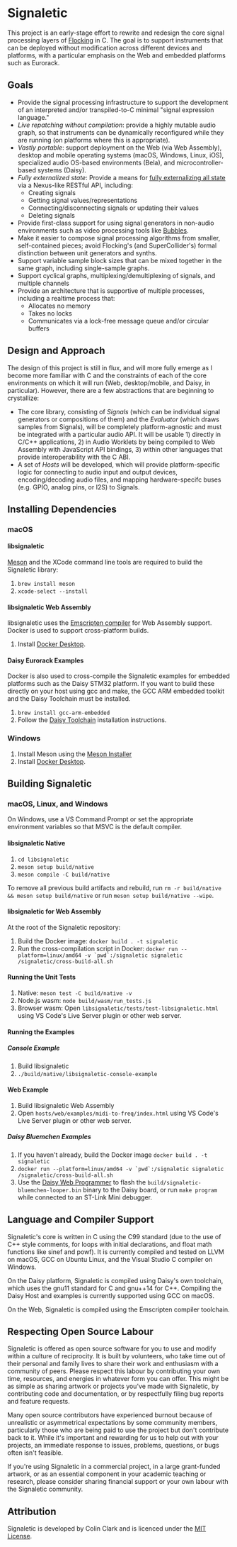 # Signaletic

This project is an early-stage effort to rewrite and redesign the core signal processing layers of [Flocking](https://flockingjs.org) in C. The goal is to support instruments that can be deployed without modification across different devices and platforms, with a particular emphasis on the Web and embedded platforms such as Eurorack.

## Goals

* Provide the signal processing infrastructure to support the development of an interpreted and/or transpiled-to-C minimal "signal expression language."
* *Live repatching without compilation*: provide a highly mutable audio graph, so that instruments can be dynamically reconfigured while they are running (on platforms where this is appropriate).
* *Vastly portable*: support deployment on the Web (via Web Assembly), desktop and mobile operating systems (macOS, Windows, Linux, iOS), specialized audio OS-based environments (Bela), and microcontroller-based systems (Daisy).
* *Fully externalized state*: Provide a means for [fully externalizing all state](http://openresearch.ocadu.ca/id/eprint/2059/1/Clark_sdr_2017_preprint.pdf) via a Nexus-like RESTful API, including:
    * Creating signals
    * Getting signal values/representations
    * Connecting/disconnecting signals or updating their values
    * Deleting signals
* Provide first-class support for using signal generators in non-audio environments such as video processing tools like [Bubbles](https://github.com/colinbdclark/bubbles).
* Make it easier to compose signal processing algorithms from smaller, self-contained pieces; avoid Flocking's (and SuperCollider's) formal distinction between unit generators and synths.
* Support variable sample block sizes that can be mixed together in the same graph, including single-sample graphs.
* Support cyclical graphs, multiplexing/demultiplexing of signals, and multiple channels
* Provide an architecture that is supportive of multiple processes, including a realtime process that:
    * Allocates no memory
    * Takes no locks
    * Communicates via a lock-free message queue and/or circular buffers

## Design and Approach

The design of this project is still in flux, and will more fully emerge as I become more familiar with C and the constraints of each of the core environments on which it will run (Web, desktop/mobile, and Daisy, in particular). However, there are a few abstractions that are beginning to crystallize:
* The core library, consisting of _Signals_ (which can be individual signal generators or compositions of them) and the _Evaluator_ (which draws samples from Signals), will be completely platform-agnostic and must be integrated with a particular audio API. It will be usable 1) directly in C/C++ applications, 2) in Audio Worklets by being compiled to Web Assembly with JavaScript API bindings, 3) within other languages that provide interoperability with the C ABI.
* A set of _Hosts_ will be developed, which will provide platform-specific logic for connecting to audio input and output devices, encoding/decoding audio files, and mapping hardware-specifc buses (e.g. GPIO, analog pins, or I2S) to Signals.

## Installing Dependencies

### macOS

#### libsignaletic
[Meson](https://mesonbuild.com/) and the XCode command line tools are required to build the Signaletic library:
1. ```brew install meson```
2. ```xcode-select --install```

#### libsignaletic Web Assembly
libsignaletic uses the [Emscripten compiler](https://emscripten.org/) for Web Assembly support. Docker is used to support cross-platform builds.
1. Install [Docker Desktop](https://www.docker.com/products/docker-desktop/).

#### Daisy Eurorack Examples
Docker is also used to cross-compile the Signaletic examples for embedded platforms such as the Daisy STM32 platform. If you want to build these directly on your host using gcc and make, the GCC ARM embedded toolkit and the Daisy Toolchain must be installed.
1. ```brew install gcc-arm-embedded```
2. Follow the [Daisy Toolchain](https://github.com/electro-smith/DaisyWiki/wiki/1.-Setting-Up-Your-Development-Environment#1-install-the-toolchain) installation instructions.

### Windows
1. Install Meson using the [Meson Installer](https://github.com/mesonbuild/meson/releases)
2. Install [Docker Desktop](https://www.docker.com/products/docker-desktop/).

## Building Signaletic

### macOS, Linux, and Windows

On Windows, use a VS Command Prompt or set the appropriate environment variables so that MSVC is the default compiler.

#### libsignaletic Native
1. ```cd libsignaletic```
2. ```meson setup build/native```
3. ```meson compile -C build/native```

To remove all previous build artifacts and rebuild, run ```rm -r build/native && meson setup build/native``` or run ```meson setup build/native --wipe```.

#### libsignaletic for Web Assembly
At the root of the Signaletic repository:
1. Build the Docker image: ```docker build . -t signaletic```
2. Run the cross-compilation script in Docker: ```docker run --platform=linux/amd64 -v `pwd`:/signaletic signaletic /signaletic/cross-build-all.sh```

#### Running the Unit Tests
1. Native: ```meson test -C build/native -v```
2. Node.js wasm: ```node build/wasm/run_tests.js```
3. Browser wasm: Open ```libsignaletic/tests/test-libsignaletic.html``` using VS Code's Live Server plugin or other web server.


#### Running the Examples

##### Console Example
1. Build libsignaletic
2. ```./build/native/libsignaletic-console-example```

#### Web Example
1. Build libsignaletic Web Assembly
2. Open ```hosts/web/examples/midi-to-freq/index.html``` using VS Code's Live Server plugin or other web server.

##### Daisy Bluemchen Examples
1. If you haven't already, build the Docker image ```docker build . -t signaletic```
2. ```docker run --platform=linux/amd64 -v `pwd`:/signaletic signaletic /signaletic/cross-build-all.sh```
3. Use the [Daisy Web Programmer](https://electro-smith.github.io/Programmer/) to flash the ```build/signaletic-bluemchen-looper.bin``` binary to the Daisy board, or run ```make program``` while connected to an ST-Link Mini debugger.


## Language and Compiler Support
Signaletic's core is written in C using the C99 standard (due to the use of C++ style comments, for loops with initial declarations, and float math functions like sinef and powf). It is currently compiled and tested on LLVM on macOS, GCC on Ubuntu Linux, and the Visual Studio C compiler on Windows.

On the Daisy platform, Signaletic is compiled using Daisy's own toolchain, which uses the gnu11 standard for C and gnu++14 for C++. Compiling the Daisy Host and examples is currently supported using GCC on macOS.

On the Web, Signaletic is compiled using the Emscripten compiler toolchain.

## Respecting Open Source Labour

Signaletic is offered as open source software for you to use and modify within a culture of reciprocity. It is built by volunteers, who take time out of their personal and family lives to share their work and enthusiasm with a community of peers. Please respect this labour by contributing your own time, resources, and energies in whatever form you can offer. This might be as simple as sharing artwork or projects you've made with Signaletic, by contributing code and documentation, or by respectfully filing bug reports and feature requests.

Many open source contributors have experienced burnout because of unrealistic or asymmetrical expectations by some community members, particularly those who are being paid to use the project but don't contribute back to it. While it's important and rewarding for us to help out with your projects, an immediate response to issues, problems, questions, or bugs often isn't feasible.

If you're using Signaletic in a commercial project, in a large grant-funded artwork, or as an essential component in your academic teaching or research, please consider sharing financial support or your own labour with the Signaletic community.

## Attribution

Signaletic is developed by Colin Clark and is licenced under the [MIT License](LICENSE).
